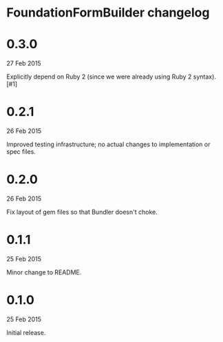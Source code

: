 # FoundationFormBuilder changelog

# 0.3.0

27 Feb 2015

Explicitly depend on Ruby 2 (since we were already using Ruby 2 syntax). [#1]

# 0.2.1

26 Feb 2015

Improved testing infrastructure; no actual changes to implementation or spec files.

# 0.2.0

26 Feb 2015

Fix layout of gem files so that Bundler doesn't choke.

# 0.1.1

25 Feb 2015

Minor change to README.

# 0.1.0

25 Feb 2015

Initial release.